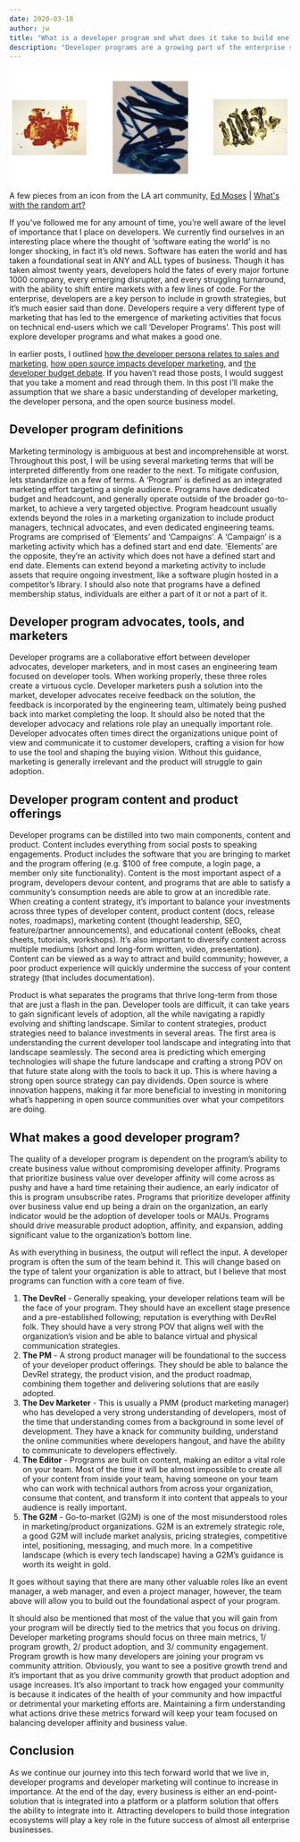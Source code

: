 ```yaml
---
date: 2020-03-18
author: jw
title: "What is a developer program and what does it take to build one?"
description: "Developer programs are a growing part of the enterprise software go-to-market strategy, here's how to build one."
---
```

![Emerald](img/siteart-ed-moses.png "Art by Mark Rothko")
<span class="heroart">A few pieces from an icon from the LA art community, <a href="http://www.artnet.com/artists/ed-moses/">Ed Moses</a> | <a href="../about#whats-with-the-random-art">What's with the random art?</a></span>


If you’ve followed me for any amount of time, you’re well aware of the level of importance that I place on developers. We currently find ourselves in an interesting place where the thought of ‘software eating the world’ is no longer shocking, in fact it’s old news. Software has eaten the world and has taken a foundational seat in ANY and ALL types of business. Though it has taken almost twenty years, developers hold the fates of every major fortune 1000 company, every emerging disrupter, and every struggling turnaround, with the ability to shift entire markets with a few lines of code. For the enterprise, developers are a key person to include in growth strategies, but it’s much easier said than done. Developers require a very different type of marketing that has led to the emergence of marketing activities that focus on technical end-users which we call ‘Developer Programs’. This post will explore developer programs and what makes a good one. 

In earlier posts, I outlined <a href="https://jesse-williams.com/developer-buying-journey">how the developer persona relates to sales and marketing</a>, <a href="https://jesse-williams.com/opensource-developer-buying-journey">how open source impacts developer marketing</a>, and <a href="https://jesse-williams.com/developers-and-bant">the developer budget debate</a>. If you haven’t read those posts, I would suggest that you take a moment and read through them. In this post I’ll make the assumption that we share a basic understanding of developer marketing, the developer persona, and the open source business model. 

<h2>Developer program definitions</h2>
Marketing terminology is ambiguous at best and incomprehensible at worst. Throughout this post, I will be using several marketing terms that will be interpreted differently from one reader to the next. To mitigate confusion, lets standardize on a few of terms. A ‘Program’ is defined as an integrated marketing effort targeting a single audience. Programs have dedicated budget and headcount, and generally operate outside of the broader go-to-market, to achieve a very targeted objective. Program headcount usually extends beyond the roles in a marketing organization to include product managers, technical advocates, and even dedicated engineering teams. Programs are comprised of ‘Elements’ and ‘Campaigns’. A ‘Campaign’ is a marketing activity which has a defined start and end date. ‘Elements’ are the opposite, they’re an activity which does not have a defined start and end date. Elements can extend beyond a marketing activity to include assets that require ongoing investment, like a software plugin hosted in a competitor’s library. I should also note that programs have a defined membership status, individuals are either a part of it or not a part of it.

<h2>Developer program advocates, tools, and marketers</h2>
Developer programs are a collaborative effort between developer advocates, developer marketers, and in most cases an engineering team focused on developer tools. When working properly, these three roles create a virtuous cycle. Developer marketers push a solution into the market, developer advocates receive feedback on the solution, the feedback is incorporated by the engineering team, ultimately being pushed back into market completing the loop. It should also be noted that the developer advocacy and relations role play an unequally important role. Developer advocates often times direct the organizations unique point of view and communicate it to customer developers, crafting a vision for how to use the tool and shaping the buying vision. Without this guidance, marketing is generally irrelevant and the product will struggle to gain adoption. 

<h2>Developer program content and product offerings</h2>
Developer programs can be distilled into two main components, content and product. Content includes everything from social posts to speaking engagements. Product includes the software that you are bringing to market and the program offering (e.g. $100 of free compute, a login page, a member only site functionality). Content is the most important aspect of a program, developers devour content, and programs that are able to satisfy a community’s consumption needs are able to grow at an incredible rate. When creating a content strategy, it’s important to balance your investments across three types of developer content, product content (docs, release notes, roadmaps), marketing content (thought leadership, SEO, feature/partner announcements), and educational content (eBooks, cheat sheets, tutorials, workshops). It’s also important to diversify content across multiple mediums (short and long-form written, video, presentation). Content can be viewed as a way to attract and build community; however, a poor product experience will quickly undermine the success of your content strategy (that includes documentation).

Product is what separates the programs that thrive long-term from those that are just a flash in the pan. Developer tools are difficult, it can take years to gain significant levels of adoption, all the while navigating a rapidly evolving and shifting landscape. Similar to content strategies, product strategies need to balance investments in several areas. The first area is understanding the current developer tool landscape and integrating into that landscape seamlessly. The second area is predicting which emerging technologies will shape the future landscape and crafting a strong POV on that future state along with the tools to back it up. This is where having a strong open source strategy can pay dividends. Open source is where innovation happens, making it far more beneficial to investing in monitoring what’s happening in open source communities over what your competitors are doing. 

<h2>What makes a good developer program?</h2>
The quality of a developer program is dependent on the program’s ability to create business value without compromising developer affinity. Programs that prioritize business value over developer affinity will come across as pushy and have a hard time retaining their audience, an early indicator of this is program unsubscribe rates. Programs that prioritize developer affinity over business value end up being a drain on the organization, an early indicator would be the adoption of developer tools or MAUs. Programs should drive measurable product adoption, affinity, and expansion, adding significant value to the organization’s bottom line. 

As with everything in business, the output will reflect the input. A developer program is often the sum of the team behind it. This will change based on the type of talent your organization is able to attract, but I believe that most programs can function with a core team of five. 
<ol>
<li><strong>The DevRel</strong> - Generally speaking, your developer relations team will be the face of your program. They should have an excellent stage presence and a pre-established following; reputation is everything with DevRel folk. They should have a very strong POV that aligns well with the organization’s vision and be able to balance virtual and physical communication strategies.</li>
<li><strong>The PM</strong> - A strong product manager will be foundational to the success of your developer product offerings. They should be able to balance the DevRel strategy, the product vision, and the product roadmap, combining them together and delivering solutions that are easily adopted.</li>
<li><strong>The Dev Marketer</strong> - This is usually a PMM (product marketing manager) who has developed a very strong understanding of developers, most of the time that understanding comes from a background in some level of development. They have a knack for community building, understand the online communities where developers hangout, and have the ability to communicate to developers effectively.</li>
<li><strong>The Editor</strong> - Programs are built on content, making an editor a vital role on your team. Most of the time it will be almost impossible to create all of your content from inside your team, having someone on your team who can work with technical authors from across your organization, consume that content, and transform it into content that appeals to your audience is really important.</li>
<li><strong>The G2M</strong> - Go-to-market (G2M) is one of the most misunderstood roles in marketing/product organizations. G2M is an extremely strategic role, a good G2M will include market analysis, pricing strategies, competitive intel, positioning, messaging, and much more. In a competitive landscape (which is every tech landscape) having a G2M’s guidance is worth its weight in gold.</li> 
</ol>

It goes without saying that there are many other valuable roles like an event manager, a web manager, and even a project manager, however, the team above will allow you to build out the foundational aspect of your program. 

It should also be mentioned that most of the value that you will gain from your program will be directly tied to the metrics that you focus on driving. Developer marketing programs should focus on three main metrics, 1/ program growth, 2/ product adoption, and 3/ community engagement. Program growth is how many developers are joining your program vs community attrition. Obviously, you want to see a positive growth trend and it’s important that as you drive community growth that product adoption and usage increases. It’s also important to track how engaged your community is because it indicates of the health of your community and how impactful or detrimental your marketing efforts are. Maintaining a firm understanding what actions drive these metrics forward will keep your team focused on balancing developer affinity and business value. 

<h2>Conclusion</h2>
As we continue our journey into this tech forward world that we live in, developer programs and developer marketing will continue to increase in importance. At the end of the day, every business is either an end-point-solution that is integrated into a platform or a platform solution that offers the ability to integrate into it. Attracting developers to build those integration ecosystems will play a key role in the future success of almost all enterprise businesses. 














